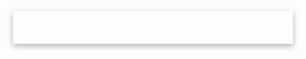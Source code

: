 
<html lang="pt-BR">
  <meta charset="UTF-8" />
  <meta name="viewport" content="width=device-width, initial-scale=1.0" />

  <link href="https://fonts.googleapis.com/css2?family=Poppins:wght@300;500;700&display=swap" rel="stylesheet">
  <style> 
    
      margin: 0;
      padding: 0;
      box-sizing: border-box;
      font-family: 'Poppins', sans-serif;
    }

    body {
      background: linear-gradient(135deg, #0f2027, #203a43, #2c5364);
      color: #fff;
      line-height: 1.6;
      overflow-x: hidden;
    }

    header {
      padding: 30px;
      text-align: center;
      background-color: rgba(255, 255, 255, 0.05);
      box-shadow: 0 4px 10px rgba(0, 0, 0, 0.3);
    }

    header h1 {
      font-size: 2.5rem;
      animation: slideIn 1s ease-out;
    }

    section {
      max-width: 900px;
      margin: 40px auto;
      padding: 20px;
      background-color: rgba(255, 255, 255, 0.05);
      border-radius: 15px;
      backdrop-filter: blur(10px);
      animation: fadeIn 2s ease-in;
    }

    section h2 {
      font-size: 1.8rem;
      margin-bottom: 10px;
    }

    section p {
      font-size: 1rem;
      margin-bottom: 20px;
    }

    .buttons {
      display: flex;
      flex-direction: column;
      gap: 15px;
      margin-top: 20px;
    }

    .buttons a {
      text-decoration: none;
      color: #fff;
      background: #1abc9c;
      padding: 15px;
      text-align: center;
      border-radius: 10px;
      transition: background 0.3s ease;
    }

    .buttons a:hover {
      background: #16a085;
    }

    footer {
      text-align: center;
      margin-top: 50px;
      padding: 20px;
      font-size: 0.9rem;
      color: #aaa;
    }

    @keyframes slideIn {
      from { transform: translateY(-100px); opacity: 0; }
      to { transform: translateY(0); opacity: 1; }
    }

    @keyframes fadeIn {
      from { opacity: 0; }
      to { opacity: 1; }
    }
  </style>
<body>
  <header>
    
  </header>

  <section>
    <h2>Sobre </h2>
    <p> Este site foi desenvolvido com o objetivo de apresentar projetos acadêmicos elaborados no contexto do curso de Logística da Universidade Brás Cubas (UBC). A proposta é fornecer uma plataforma simples, visual e acessível onde alunos, professores e interessados possam visualizar os conteúdos produzidos, acompanhar as soluções propostas e compreender os objetivos de cada trabalho.

Trata-se de uma ferramenta voltada exclusivamente para fins educacionais, reforçando o compromisso com a aprendizagem prática, a inovação e o desenvolvimento de competências essenciais no campo da logística. </p>

    <h2>Faculdade</h2>
    <p>A Universidade Brás Cubas oferece uma formação sólida na área de Logística, com foco em práticas reais de mercado, professores qualificados e estrutura voltada para o desenvolvimento profissional dos alunos.</p>
    <div class="buttons">
      <a href="https://www.canva.com/design/DAGj9cOxSdM/o39bmt-oWF2PpPDNlvTjmw/edit?utm_content=DAGj9cOxSdM&utm_campaign=designshare&utm_medium=link2&utm_source=sharebutton " target="_blank">🔗 Acessar Projeto: Relações Trabalhistas </a>
      <div class="buttons">
      <a href="https://1drv.ms/p/c/bde93b9cab5058a5/EXKphmh1l3hBtThDMfpyj9ABnC_qHzkpojPY6OSEJxHhcg?e=38ZW9Q " target="_blank">🔗 Acessar Projeto: Itinerário extensionista 2024 </a>    
  <div class="buttons">
      <a href="https://1drv.ms/p/c/de9e79f6174a4628/Ec_EU4AHjVlLqA6oD1MwHuMBimMcpdcxXzubo7a4QNHERw?e=dFecCP">🔗 Acessar Projeto: Picking 2024 </a>
  
      <a href="mailto:arthur.oliveira99@cs.brazcubas.edu.br">📧 Contato </a>
    </div>

  <footer>
    &copy; 2025 @tukarth - Todos os direitos reservados.
  </footer>
